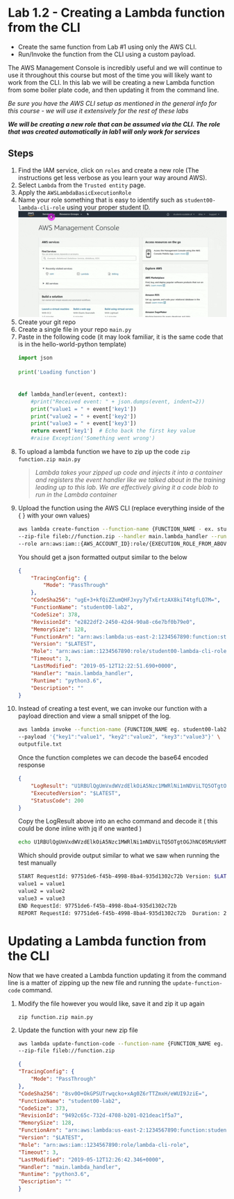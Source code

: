 # Lab 1.2 - Creating a Lambda function from the CLI

- Create the same function from Lab #1 using only the AWS CLI.
- Run/Invoke the function from the CLI using a custom payload.

The AWS Management Console is incredibly useful and we will continue to use it throughout this course but most of the time you will likely want to work from the CLI. In this lab we will be creating a new Lambda function from some boiler plate code, and then updating it from the command line.

*Be sure you have the AWS CLI setup as mentioned in the general info for this course - we will use it extensively for the rest of these labs*

***We will be creating a new role that can be assumed via the CLI. The role that was created automatically in lab1 will only work for services***

## Steps

1. Find the IAM service, click on `roles` and create a new role (The instructions get less verbose as you learn your way around AWS).
2. Select `Lambda` from the `Trusted entity` page.
3. Apply the `AWSLambdaBasicExecutionRole`
4. Name your role something that is easy to identify such as `student00-lambda-cli-role` using your proper student ID.  
    ![Animation showing how to create IAM role](./images/create-role.gif "Animation showing how to create IAM role")
5. Create your git repo
6. Create a single file in your repo `main.py`
7. Paste in the following code (it may look familiar, it is the same code that is in the hello-world-python template)
    ```python
    import json

    print('Loading function')


    def lambda_handler(event, context):
        #print("Received event: " + json.dumps(event, indent=2))
        print("value1 = " + event['key1'])
        print("value2 = " + event['key2'])
        print("value3 = " + event['key3'])
        return event['key1']  # Echo back the first key value
        #raise Exception('Something went wrong')
    ```
8. To upload a lambda function we have to zip up the code `zip  function.zip main.py`
    >    *Lambda takes your zipped up code and injects it into a container and registers the event handler like we talked about in the training leading up to this lab. We are effectively giving it a code blob to run in the Lambda container*
9.  Upload the function using the AWS CLI (replace everything inside of the { } with your own values)
    ```sh
    aws lambda create-function --function-name {FUNCTION_NAME - ex. student00-lab2} \
    --zip-file fileb://function.zip --handler main.lambda_handler --runtime python3.6 \
    --role arn:aws:iam::{AWS_ACCOUNT_ID}:role/{EXECUTION_ROLE_FROM_ABOVE}
    ```
    You should get a json formatted output similar to the below
    ```json
    {
        "TracingConfig": {
            "Mode": "PassThrough"
        }, 
        "CodeSha256": "ugE+3+kfQiZZumQHFJxyy7yTxErtzAX8kiT4tgfLQ7M=", 
        "FunctionName": "student00-lab2", 
        "CodeSize": 378, 
        "RevisionId": "e2822df2-2450-42d4-90a8-c6e7bf0b79e0", 
        "MemorySize": 128, 
        "FunctionArn": "arn:aws:lambda:us-east-2:1234567890:function:student00-lab2", 
        "Version": "$LATEST", 
        "Role": "arn:aws:iam::1234567890:role/student00-lambda-cli-role", 
        "Timeout": 3, 
        "LastModified": "2019-05-12T12:22:51.690+0000", 
        "Handler": "main.lambda_handler", 
        "Runtime": "python3.6", 
        "Description": ""
    }

    ```
10. Instead of creating a test event, we can invoke our function with a payload direction and view a small snippet of the log.
    ```sh
    aws lambda invoke --function-name {FUNCTION_NAME eg. student00-lab2} --log-type Tail \
    --payload '{"key1":"value1", "key2":"value2", "key3":"value3"}' \
    outputfile.txt
    ```
    Once the function completes we can decode the base64 encoded response
    ```json
    {
        "LogResult": "U1RBUlQgUmVxdWVzdElkOiA5Nzc1MWRlNi1mNDViLTQ5OTgtOGJhNC05MzVkMTMwMmM3MmIgVmVyc2lvbjogJExBVEVTVAp2YWx1ZTEgPSB2YWx1ZTEKdmFsdWUyID0gdmFsdWUyCnZhbHVlMyA9IHZhbHVlMwpFTkQgUmVxdWVzdElkOiA5Nzc1MWRlNi1mNDViLTQ5OTgtOGJhNC05MzVkMTMwMmM3MmIKUkVQT1JUIFJlcXVlc3RJZDogOTc3NTFkZTYtZjQ1Yi00OTk4LThiYTQtOTM1ZDEzMDJjNzJiCUR1cmF0aW9uOiAyLjc0IG1zCUJpbGxlZCBEdXJhdGlvbjogMTAwIG1zIAlNZW1vcnkgU2l6ZTogMTI4IE1CCU1heCBNZW1vcnkgVXNlZDogNTMgTUIJCg==", 
        "ExecutedVersion": "$LATEST", 
        "StatusCode": 200
    }
    ```
    Copy the LogResult above into an echo command and decode it ( this could be done inline with jq if one wanted )
    ```sh
    echo U1RBUlQgUmVxdWVzdElkOiA5Nzc1MWRlNi1mNDViLTQ5OTgtOGJhNC05MzVkMTMwMmM3MmIgVmVyc2lvbjogJExBVEVTVAp2YWx1ZTEgPSB2YWx1ZTEKdmFsdWUyID0gdmFsdWUyCnZhbHVlMyA9IHZhbHVlMwpFTkQgUmVxdWVzdElkOiA5Nzc1MWRlNi1mNDViLTQ5OTgtOGJhNC05MzVkMTMwMmM3MmIKUkVQT1JUIFJlcXVlc3RJZDogOTc3NTFkZTYtZjQ1Yi00OTk4LThiYTQtOTM1ZDEzMDJjNzJiCUR1cmF0aW9uOiAyLjc0IG1zCUJpbGxlZCBEdXJhdGlvbjogMTAwIG1zIAlNZW1vcnkgU2l6ZTogMTI4IE1CCU1heCBNZW1vcnkgVXNlZDogNTMgTUIJCg== | base64 --decode
    ```
    Which should provide output similar to what we saw when running the test manually
    ```sh
    START RequestId: 97751de6-f45b-4998-8ba4-935d1302c72b Version: $LATEST
    value1 = value1
    value2 = value2
    value3 = value3
    END RequestId: 97751de6-f45b-4998-8ba4-935d1302c72b
    REPORT RequestId: 97751de6-f45b-4998-8ba4-935d1302c72b	Duration: 2.74 ms	Billed Duration: 100 ms 	Memory Size: 128 MB	Max Memory Used: 53 MB	

    ```

# Updating a Lambda function from the CLI
Now that we have created a Lambda function updating it from the command line is a matter of zipping up the new file and running the `update-function-code` command.

1. Modify the file however you would like, save it and zip it up again 
   ```
   zip function.zip main.py
   ```
2. Update the function with your new zip file
    ```sh
    aws lambda update-function-code --function-name {FUNCTION_NAME eg. student00-lab2} \
    --zip-file fileb://function.zip
    ```
    ```json
    {
    "TracingConfig": {
        "Mode": "PassThrough"
    }, 
    "CodeSha256": "8sv0O+OkGPSUTrwqcko+xAg0Z6rTTZmxH/eWUI9JziE=", 
    "FunctionName": "student00-lab2", 
    "CodeSize": 373, 
    "RevisionId": "9492c65c-732d-4708-b201-021deac1f5a7", 
    "MemorySize": 128, 
    "FunctionArn": "arn:aws:lambda:us-east-2:1234567890:function:student00-lab2", 
    "Version": "$LATEST", 
    "Role": "arn:aws:iam::1234567890:role/lambda-cli-role", 
    "Timeout": 3, 
    "LastModified": "2019-05-12T12:26:42.346+0000", 
    "Handler": "main.lambda_handler", 
    "Runtime": "python3.6", 
    "Description": ""
    }
    ```